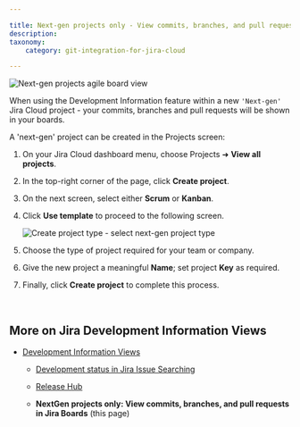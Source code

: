 ```yaml
---

title: Next-gen projects only - View commits, branches, and pull requests in Jira Boards
description:
taxonomy:
    category: git-integration-for-jira-cloud

---
```


<!-- FEATURES -->

![Next-gen projects agile board view](/wp-content/uploads/gij-gitcloud-dev-info-next-gen-view-commits-etc.png)

When using the Development Information feature within a new `'Next-gen'` Jira Cloud project - your commits, branches and pull requests will be shown in your boards.

A 'next-gen' project can be created in the Projects screen:

1.  On your Jira Cloud dashboard menu, choose Projects ➜ **View all projects**.

2.  In the top-right corner of the page, click **Create project**.

3.  On the next screen, select either **Scrum** or **Kanban**.

4.  Click **Use template** to proceed to the following screen.

    ![Create project type - select next-gen project type](/wp-content/uploads/gij-gitcloud-jira-create-next-gen-project.png)

5.  Choose the type of project required for your team or company.

6.  Give the new project a meaningful **Name**; set project **Key** as required.

7.  Finally, click **Create project** to complete this process.

&nbsp;

## More on Jira Development Information Views

*   [Development Information Views](/git-integration-for-jira-cloud/development-information-views-gij-cloud)

    *   [Development status in Jira Issue Searching](/git-integration-for-jira-cloud/development-status-in-jira-issue-searching-gij-cloud)

    *   [Release Hub](/git-integration-for-jira-cloud/release-hub-warnings-gij-cloud)

    *   **NextGen projects only: View commits, branches, and pull requests in Jira Boards** (this page)

